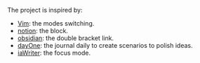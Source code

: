 The project is inspired by:
- [Vim](https://www.vim.org/): the modes switching.
- [notion](https://www.notion.so/): the block.
- [obsidian](https://obsidian.md/): the double bracket link.
- [dayOne](https://dayoneapp.com/): the journal daily to create scenarios to polish ideas.
- [iaWriter](https://ia.net/writer): the focus mode.
